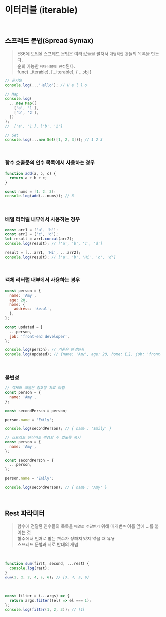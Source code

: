 # 이터러블 (iterable)

<br/>

## 스프레드 문법(Spread Syntax)

> ES6에 도입된 스프레드 문법은 여러 값들을 펼쳐서 `개별적인 값`들의 목록을 만든다.  
> 순회 가능한 `이터러블에 한정`된다.  
> func(...iterable), [...iterable], { ...obj }

```js
// 문자열
console.log(...'Hello'); // H e l l o

// Map
console.log(
  ...new Map([
    ['a', '1'],
    ['b', '2'],
  ])
);
//  ['a', '1'], ['b', '2']

// Set
console.log(...new Set([1, 2, 3])); // 1 2 3
```

<br/>

### 함수 호출문의 인수 목록에서 사용하는 경우

```js
function add(a, b, c) {
  return a + b + c;
}

const nums = [1, 2, 3];
console.log(add(...nums)); // 6
```

<br/>

### 배열 리터럴 내부에서 사용하는 경우

```js
const arr1 = ['a', 'b'];
const arr2 = ['c', 'd'];
let result = arr1.concat(arr2);
console.log(result); // ['a', 'b', 'c', 'd']

result = [...arr1, 'Hi', ...arr2];
console.log(result); // ['a', 'b', 'Hi', 'c', 'd']
```

<br/>

### 객체 리터럴 내부에서 사용하는 경우

```js
const person = {
  name: 'Amy',
  age: 20,
  home: {
    address: 'Seoul',
  },
};

const updated = {
  ...person,
  job: 'front-end developer',
};

console.log(person); // 기존은 변경안됨
console.log(updated); // {name: 'Amy', age: 20, home: {…}, job: 'front-end developer'}
```

<br/>

### 불변성

```js
// 객체와 배열은 참조형 자료 타입
const person = {
  name: 'Amy',
};

const secondPerson = person;

person.name = 'Emily';

console.log(secondPerson); // { name : 'Emily' }

// 스프레드 연산자로 변경할 수 없도록 복사
const person = {
  name: 'Amy',
};

const secondPerson = {
  ...person,
};

person.name = 'Emily';

console.log(secondPerson); // { name : 'Amy' }
```

<br/>

## Rest 파라미터

> 함수에 전달된 인수들의 목록을 `배열로 전달받기` 위해 매개변수 이름 앞에 ...를 붙이는 것  
> 함수에서 인자로 받는 갯수가 정해져 있지 않을 때 유용  
> 스프레드 문법과 서로 반대의 개념

<br/>

```js
function sum(first, second, ...rest) {
  console.log(rest);
}
sum(1, 2, 3, 4, 5, 6); // [3, 4, 5, 6]
```

<br/>

```js
const filter = (...args) => {
  return args.filter((el) => el === 1);
};
console.log(filter(1, 2, 3)); // [1]
```

